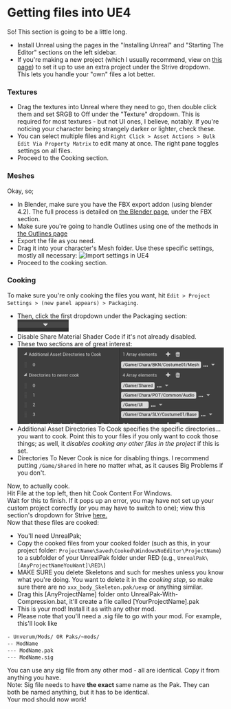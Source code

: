 # Getting files into UE4


So! This section is going to be a little long.

- Install Unreal using the pages in the "Installing Unreal" and "Starting The Editor" sections on the left sidebar.
- If you're making a new project (which I usually recommend, view on [this page](./custom-project.md)) to set it up to use an extra project under the Strive dropdown. This lets you handle your "own" files a lot better.


### Textures   

- Drag the textures into Unreal where they need to go, then double click them and set SRGB to Off under the "Texture" dropdown. This is required for most textures - but not UI ones, I believe, notably. If you're noticing your character being strangely darker or lighter, check these.
- You can select multiple files and `Right Click > Asset Actions > Bulk Edit Via Property Matrix` to edit many at once. The right pane toggles settings on all files.
-  Proceed to the Cooking section.

### Meshes
Okay, so;  

- In Blender, make sure you have the FBX export addon (using blender 4.2). The full process is detailed on [the Blender page](../tools/blender.md), under the FBX section.
- Make sure you're going to handle Outlines using one of the methods in [the Outlines page](../modding-mesh/mesh-outlines.md)
- Export the file as you need.
- Drag it into your character's Mesh folder. Use these specific settings, mostly all necessary:
![Import settings in UE4](../modding-mesh/images/unrealimportsettings.jpg)
- Proceed to the cooking section.

### Cooking

To make sure you're only cooking the files you want, hit `Edit > Project Settings > (new panel appears) > Packaging`.

  - Then, click the first dropdown under the Packaging section: ![packaging dropdown arrow](image.png)
  - Disable Share Material Shader Code if it's not already disabled.
  - These two sections are of great interest:  
   ![cooking sections](image-1.png)
  - Additional Asset Directories To Cook specifies the specific directories... you want to cook. Point this to your files if you only want to cook those things; as well, it *disables cooking any other files in the project* if this is set.
  - Directories To Never Cook is nice for disabling things. I recommend putting `/Game/Shared` in here no matter what, as it causes Big Problems if you don't.
  
Now, to actually cook.  
Hit File at the top left, then hit Cook Content For Windows.  
Wait for this to finish. If it pops up an error, you may have not set up your custom project correctly (or you may have to switch to one); view this section's dropdown for Strive [here.](custom-project.md)  
Now that these files are cooked:

  - You'll need UnrealPak;
  - Copy the cooked files from your cooked folder (such as this, in your project folder: `ProjectName\Saved\Cooked\WindowsNoEditor\ProjectName`) to a subfolder of your UnrealPak folder under RED (e.g., `UnrealPak\[AnyProjectNameYouWant]\RED\`)
  - MAKE SURE you delete Skeletons and such for meshes unless you know what you're doing. You want to delete it in the *cooking step*, so make sure there are no `xxx_body_Skeleton.pak/uexp` or anything similar.
  - Drag this [AnyProjectName] folder onto UnrealPak-With-Compression.bat, it'll create a file called [YourProjectName].pak
  - This is your mod! Install it as with any other mod. 
  - Please note that you'll need a .sig file to go with your mod. For example, this'll look like
```
- Unverum/Mods/ OR Paks/~mods/
-- ModName
--- ModName.pak
--- ModName.sig
```
You can use any sig file from any other mod - all are identical. Copy it from anything you have.  
Note: Sig file needs to have **the exact** same name as the Pak. They can both be named anything, but it has to be identical.  
Your mod should now work! 